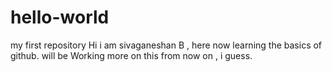 # hello-world
my first repository
Hi i am sivaganeshan B , here now learning the basics of github. will be Working more on this from now on , i guess. 
